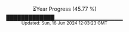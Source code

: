<p align="center">
⏳Year Progress (45.77 %)<br>
█████████████▁▁▁▁▁▁▁▁▁▁▁▁▁▁▁▁▁ <br>
<sub>Updated: Sun, 16 Jun 2024 12:03:23 GMT</sub>
</p>

